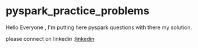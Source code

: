 # pyspark_practice_problems
Hello Everyone , I'm putting here pyspark questions with there my solution.

please connect on linkedin :[linkedin](https://www.linkedin.com/in/ayush-maurya4/)
